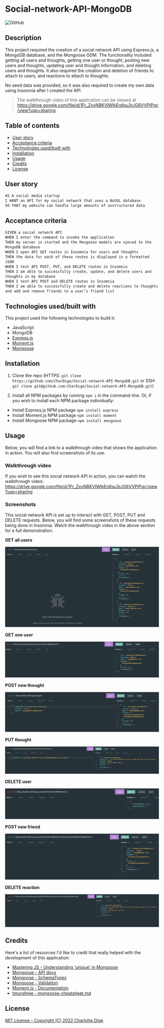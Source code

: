 # Social-network-API-MongoDB

![GitHub](https://img.shields.io/github/license/CharDige/Social-network-API-MongoDB)

## Description

This project required the creation of a social network API using Express.js, a MongoDB database, and the Mongoose ODM. The functionality included getting all users and thoughts, getting one user or thought, posting new users and thoughts, updating user and thought information, and deleting users and thoughts. It also required the creation and deletion of friends to attach to users, and reactions to attach to thoughts.

No seed data was provided, so it was also required to create my own data using Insomnia after I created the API.

> The walkthrough video of this application can be viewed at https://drive.google.com/file/d/1Fr_ZxvNBKVlWlkErdIsu3rJG6VVPIPgc/view?usp=sharing

## Table of contents

- [User story](#user-story)
- [Acceptance criteria](#acceptance-criteria)
- [Technologies used/built with](#technologies-usedbuilt-with)
- [Installation](#installation)
- [Usage](#usage)
- [Credits](#credits)
- [License](#license)

## User story

```
AS A social media startup
I WANT an API for my social network that uses a NoSQL database
SO THAT my website can handle large amounts of unstructured data
```

## Acceptance criteria

```
GIVEN a social network API
WHEN I enter the command to invoke the application
THEN my server is started and the Mongoose models are synced to the MongoDB database
WHEN I open API GET routes in Insomnia for users and thoughts
THEN the data for each of these routes is displayed in a formatted JSON
WHEN I test API POST, PUT, and DELETE routes in Insomnia
THEN I am able to successfully create, update, and delete users and thoughts in my database
WHEN I test API POST and DELETE routes in Insomnia
THEN I am able to successfully create and delete reactions to thoughts and add and remove friends to a user’s friend list
```

## Technologies used/built with

This project used the following technologies to build it:

- JavaScript
- MongoDB
- [Express.js](https://expressjs.com/)
- [Moment.js](https://momentjs.com/)
- [Mongoose](https://mongoosejs.com/)

## Installation

1. Clone the repo (HTTPS: `git clone https://github.com/CharDige/Social-network-API-MongoDB.git` or SSH: `git clone git@github.com:CharDige/Social-network-API-MongoDB.git`)

2. Install all NPM packages by running `npm i` in the command-line. Or, if you wish to install each NPM package individually:

- Install Express.js NPM package `npm install express`
- Install Moment.js NPM package `npm install moment`
- Install Mongoose NPM package `npm install mongoose`


## Usage

Below, you will find a link to a walkthrough video that shows the application in action. You will also find screenshots of its use.

### Walkthrough video

If you wish to see this social network API in action, you can watch the walkthrough video: https://drive.google.com/file/d/1Fr_ZxvNBKVlWlkErdIsu3rJG6VVPIPgc/view?usp=sharing

### Screenshots

This social network API is set up to interact with GET, POST, PUT and DELETE requests. Below, you will find some screenshots of these requests being done in Insomnia. Watch the walkthrough video in the above section for a full demonstration.

**GET all users**

![Screenshot of Insomnia showing a GET request for all users](./images/get-all-users.PNG)

**GET one user**

![Screenshot of Insomnia showing a GET request for a single user](./images/get-one-users.PNG)

**POST new thought**

![Screenshot of Insomnia showing POST thought](./images/post-thought.PNG)

**PUT thought**

![Screenshot of Insomnia PUT thought](./images/put-thought.PNG)

**DELETE user**

![Screenshot of Insomnia showing DELETE user](./images/delete-user.PNG)

**POST new friend**

![Screenshot of Insomnia showing POST friend](./images/post-new-friend.PNG)

**DELETE reaction**

![Screenshot of Insomnia showing DELETE reaction](./images/delete-reaction.PNG)

## Credits

Here's a list of resources I'd like to credit that really helped with the development of this application:

- [Mastering JS - Understanding 'unique' in Mongoose](https://masteringjs.io/tutorials/mongoose/unique)
- [Mongoose - API docs](https://mongoosejs.com/docs/api.html)
- [Mongoose - SchemaTypes](https://mongoosejs.com/docs/schematypes.html)
- [Mongoose - Validation](https://mongoosejs.com/docs/validation.html)
- [Moment.js - Documentation](https://momentjs.com/docs/)
- [tmurphree - mongoose-cheatsheet.md](https://gist.github.com/tmurphree/1a6a8f575b7309c478fac406f0e893b2)

## License

[MIT License - Copyright (C) 2022 Charlotte Dige](./LICENSE)